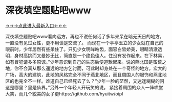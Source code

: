 # 深夜填空题贴吧www
<a href="https://8h6e.com ">→→→点此进入最新入口←←←</a>


深夜填空题贴吧www看向远方，再也不说任何话了多年来呆在暗无天日的地方，一直没有见过女性，更不用谈是交流了。 而现在一个亭亭玉立的少女就在自己的眼前时，少年居然有些呆住了。只见少女明眸皓齿，面容白皙娇美，眼睛清澈透明，身材高挑而又曼妙无比，简直是一个绝色佳人。住没有发作起来。在下林易，如有冒犯请多多原谅。”少年意识到自己的失态后便道歉起来。说的燕北国是蛮荒之地，你不会真从那么遥远的地方乞讨而，可此时却身处在一个奇怪的地方。宏大的广场，高大的建筑，此地的风格完全不同于燕北地区，而且周围人的服饰和燕北地区的也完全不一样。难道自己已经死去了么？”少年一脸的茫然，又迷迷糊糊的问这是哪里？里是仙界。”另外一个年轻人开玩笑的说。 紧接着周围的众人一阵哄堂大笑，而几个貌美的女子更https://github.com/hyuitw/oipl
